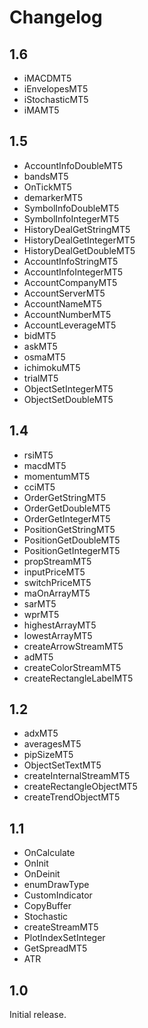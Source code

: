 # Changelog

## 1.6

* iMACDMT5
* iEnvelopesMT5
* iStochasticMT5
* iMAMT5

## 1.5

* AccountInfoDoubleMT5
* bandsMT5
* OnTickMT5
* demarkerMT5
* SymbolInfoDoubleMT5
* SymbolInfoIntegerMT5
* HistoryDealGetStringMT5
* HistoryDealGetIntegerMT5
* HistoryDealGetDoubleMT5
* AccountInfoStringMT5
* AccountInfoIntegerMT5
* AccountCompanyMT5
* AccountServerMT5
* AccountNameMT5
* AccountNumberMT5
* AccountLeverageMT5
* bidMT5
* askMT5
* osmaMT5
* ichimokuMT5
* trialMT5
* ObjectSetIntegerMT5
* ObjectSetDoubleMT5

## 1.4

* rsiMT5
* macdMT5
* momentumMT5
* cciMT5
* OrderGetStringMT5
* OrderGetDoubleMT5
* OrderGetIntegerMT5
* PositionGetStringMT5
* PositionGetDoubleMT5
* PositionGetIntegerMT5
* propStreamMT5
* inputPriceMT5
* switchPriceMT5
* maOnArrayMT5
* sarMT5
* wprMT5
* highestArrayMT5
* lowestArrayMT5
* createArrowStreamMT5
* adMT5
* createColorStreamMT5
* createRectangleLabelMT5

## 1.2

* adxMT5
* averagesMT5
* pipSizeMT5
* ObjectSetTextMT5
* createInternalStreamMT5
* createRectangleObjectMT5
* createTrendObjectMT5

## 1.1

* OnCalculate
* OnInit
* OnDeinit
* enumDrawType
* CustomIndicator
* CopyBuffer
* Stochastic
* createStreamMT5
* PlotIndexSetInteger
* GetSpreadMT5
* ATR

## 1.0

Initial release.
